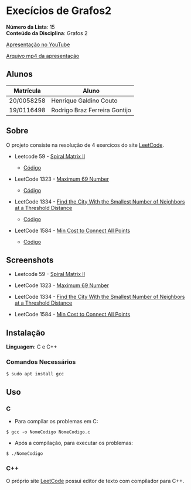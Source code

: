 # Execícios de Grafos2

**Número da Lista**: 15<br>
**Conteúdo da Disciplina**: Grafos 2<br>

[Apresentação no YouTube]()

[Arquivo mp4 da apresentação]()

## Alunos
|Matrícula | Aluno |
| -- | -- |
| 20/0058258  |  Henrique Galdino Couto |
| 19/0116498  |  Rodrigo Braz Ferreira Gontijo |

## Sobre 
O projeto consiste na resolução de 4 exercícos do site [LeetCode](https://leetcode.com/problemset/all/).

* Leetcode 59 - [Spiral Matrix II](https://leetcode.com/problems/spiral-matrix-ii/)
    * [Código](/Spiral-Matrix-II/59.c) 
    
* LeetCode 1323 - [Maximum 69 Number](https://leetcode.com/problems/maximum-69-number/)
    * [Código](/Maximum-69-Number/1323.c) 
    
* LeetCode 1334 - [Find the City With the Smallest Number of Neighbors at a Threshold Distance](https://leetcode.com/problems/find-the-city-with-the-smallest-number-of-neighbors-at-a-threshold-distance/)
    * [Código](/Find-the-City-With-the-Smallest-Number-of-Neighbors-at-a-Threshold-Distance/1334.c) 

* LeetCode 1584 - [Min Cost to Connect All Points](https://leetcode.com/problems/min-cost-to-connect-all-points/)
    * [Código](/Min-Cost-to-Connect-All-Points/1584.cpp) 

## Screenshots
* Leetcode 59 - [Spiral Matrix II](/Spiral-Matrix-II/)
    
* LeetCode 1323 - [Maximum 69 Number](/Maximum-69-Number/)
    
* LeetCode 1334 - [Find the City With the Smallest Number of Neighbors at a Threshold Distance](/Find-the-City-With-the-Smallest-Number-of-Neighbors-at-a-Threshold-Distance/)

* LeetCode 1584 - [Min Cost to Connect All Points](/Min-Cost-to-Connect-All-Points/)


## Instalação 
**Linguagem**: C e C++<br>

### **Comandos Necessários**
```
$ sudo apt install gcc
```
## Uso 
### C

* Para compilar os problemas em C:
```
$ gcc -o NomeCodigo NomeCodigo.c
```
* Após a compilação, para executar os problemas:
```
$ ./NomeCodigo
```

### C++

O próprio site [LeetCode](https://leetcode.com/problemset/all/) possui editor de texto com compilador para C++.
